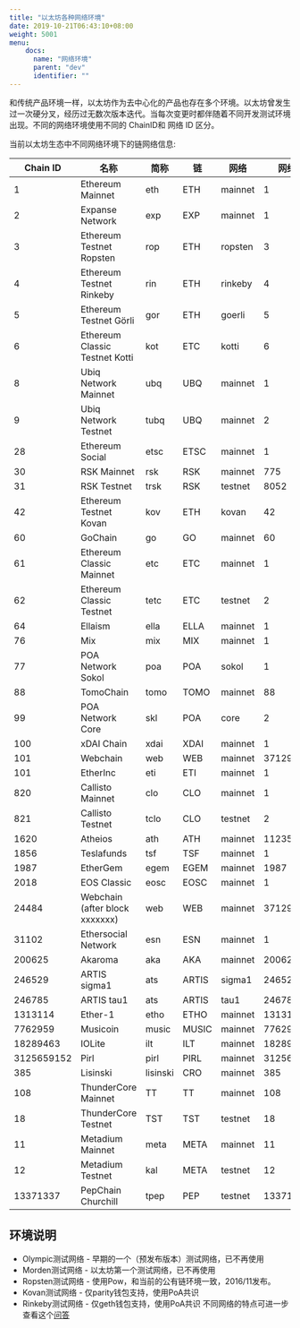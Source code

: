 ```yaml
---
title: "以太坊各种网络环境"
date: 2019-10-21T06:43:10+08:00
weight: 5001
menu:
    docs:
      name: "网络环境"
      parent: "dev"
      identifier: ""
---
```


和传统产品环境一样，以太坊作为去中心化的产品也存在多个环境。以太坊曾发生过一次硬分叉，经历过无数次版本迭代。当每次变更时都伴随着不同开发测试环境出现。不同的网络环境使用不同的 ChainID和 网络 ID 区分。

当前以太坊生态中不同网络环境下的链网络信息:

|Chain ID|名称|简称|链|网络|网络 ID|
|--- |--- |--- |--- |--- |--- |
|1|Ethereum Mainnet|eth|ETH|mainnet|1|
|2|Expanse Network|exp|EXP|mainnet|1|
|3|Ethereum Testnet Ropsten|rop|ETH|ropsten|3|
|4|Ethereum Testnet Rinkeby|rin|ETH|rinkeby|4|
|5|Ethereum Testnet Görli|gor|ETH|goerli|5|
|6|Ethereum Classic Testnet Kotti|kot|ETC|kotti|6|
|8|Ubiq Network Mainnet|ubq|UBQ|mainnet|1|
|9|Ubiq Network Testnet|tubq|UBQ|mainnet|2|
|28|Ethereum Social|etsc|ETSC|mainnet|1|
|30|RSK Mainnet|rsk|RSK|mainnet|775|
|31|RSK Testnet|trsk|RSK|testnet|8052|
|42|Ethereum Testnet Kovan|kov|ETH|kovan|42|
|60|GoChain|go|GO|mainnet|60|
|61|Ethereum Classic Mainnet|etc|ETC|mainnet|1|
|62|Ethereum Classic Testnet|tetc|ETC|testnet|2|
|64|Ellaism|ella|ELLA|mainnet|1|
|76|Mix|mix|MIX|mainnet|1|
|77|POA Network Sokol|poa|POA|sokol|1|
|88|TomoChain|tomo|TOMO|mainnet|88|
|99|POA Network Core|skl|POA|core|2|
|100|xDAI Chain|xdai|XDAI|mainnet|1|
|101|Webchain|web|WEB|mainnet|37129|
|101|EtherInc|eti|ETI|mainnet|1|
|820|Callisto Mainnet|clo|CLO|mainnet|1|
|821|Callisto Testnet|tclo|CLO|testnet|2|
|1620|Atheios|ath|ATH|mainnet|11235813|
|1856|Teslafunds|tsf|TSF|mainnet|1|
|1987|EtherGem|egem|EGEM|mainnet|1987|
|2018|EOS Classic|eosc|EOSC|mainnet|1|
|24484|Webchain (after block xxxxxxx)|web|WEB|mainnet|37129|
|31102|Ethersocial Network|esn|ESN|mainnet|1|
|200625|Akaroma|aka|AKA|mainnet|200625|
|246529|ARTIS sigma1|ats|ARTIS|sigma1|246529|
|246785|ARTIS tau1|ats|ARTIS|tau1|246785|
|1313114|Ether-1|etho|ETHO|mainnet|1313114|
|7762959|Musicoin|music|MUSIC|mainnet|7762959|
|18289463|IOLite|ilt|ILT|mainnet|18289463|
|3125659152|Pirl|pirl|PIRL|mainnet|3125659152|
|385|Lisinski|lisinski|CRO|mainnet|385|
|108|ThunderCore Mainnet|TT|TT|mainnet|108|
|18|ThunderCore Testnet|TST|TST|testnet|18|
|11|Metadium Mainnet|meta|META|mainnet|11|
|12|Metadium Testnet|kal|META|testnet|12|
|13371337|PepChain Churchill|tpep|PEP|testnet|13371337|



## 环境说明



- Olympic测试网络 - 早期的一个（预发布版本）测试网络，已不再使用
- Morden测试网络 - 以太坊第一个测试网络，已不再使用
- Ropsten测试网络 - 使用Pow，和当前的公有链环境一致，2016/11发布。
- Kovan测试网络 - 仅parity钱包支持，使用PoA共识
- Rinkeby测试网络 - 仅geth钱包支持，使用PoA共识 不同网络的特点可进一步查看这个[问答](https://ethereum.stackexchange.com/questions/27048/comparison-of-the-different-testnets)

